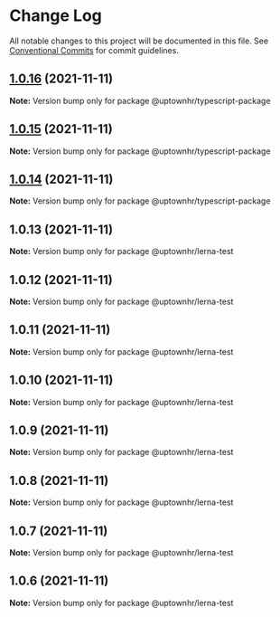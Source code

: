# Change Log

All notable changes to this project will be documented in this file.
See [Conventional Commits](https://conventionalcommits.org) for commit guidelines.

## [1.0.16](https://github.com/uptownhr/lerna-test/compare/@uptownhr/typescript-package@1.0.15...@uptownhr/typescript-package@1.0.16) (2021-11-11)

**Note:** Version bump only for package @uptownhr/typescript-package





## [1.0.15](https://github.com/uptownhr/lerna-test/compare/@uptownhr/typescript-package@1.0.14...@uptownhr/typescript-package@1.0.15) (2021-11-11)

**Note:** Version bump only for package @uptownhr/typescript-package





## [1.0.14](https://github.com/uptownhr/lerna-test/compare/@uptownhr/typescript-package@1.0.5...@uptownhr/typescript-package@1.0.14) (2021-11-11)

**Note:** Version bump only for package @uptownhr/typescript-package





## 1.0.13 (2021-11-11)

**Note:** Version bump only for package @uptownhr/lerna-test





## 1.0.12 (2021-11-11)

**Note:** Version bump only for package @uptownhr/lerna-test





## 1.0.11 (2021-11-11)

**Note:** Version bump only for package @uptownhr/lerna-test





## 1.0.10 (2021-11-11)

**Note:** Version bump only for package @uptownhr/lerna-test





## 1.0.9 (2021-11-11)

**Note:** Version bump only for package @uptownhr/lerna-test





## 1.0.8 (2021-11-11)

**Note:** Version bump only for package @uptownhr/lerna-test





## 1.0.7 (2021-11-11)

**Note:** Version bump only for package @uptownhr/lerna-test





## 1.0.6 (2021-11-11)

**Note:** Version bump only for package @uptownhr/lerna-test
